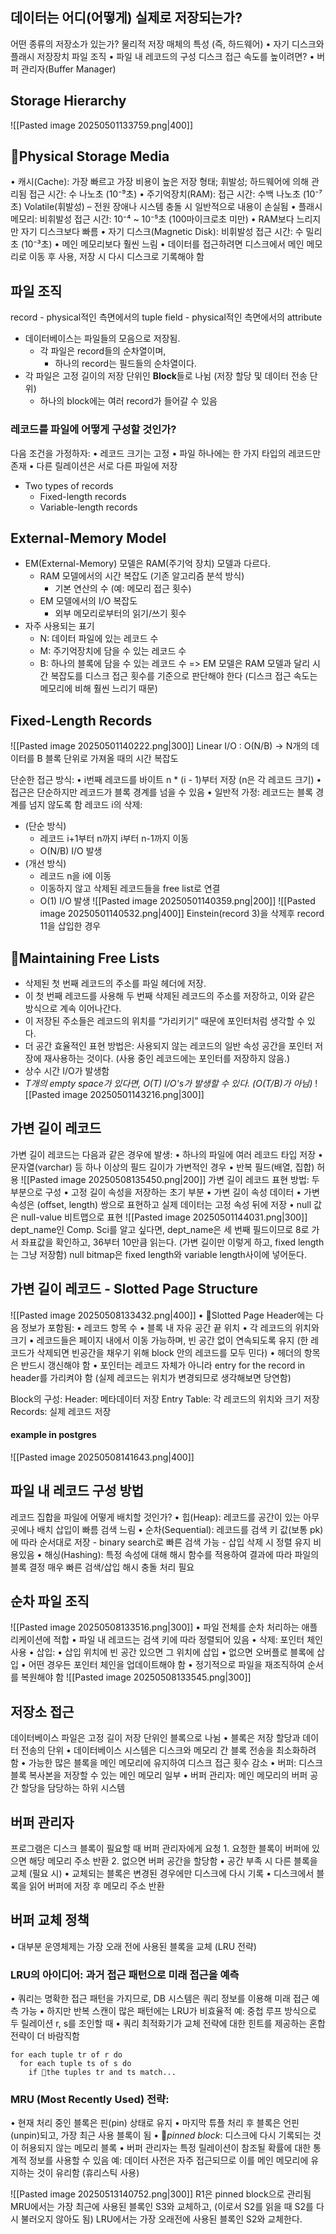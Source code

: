 ## 데이터는 어디(어떻게) 실제로 저장되는가?
어떤 종류의 저장소가 있는가?
물리적 저장 매체의 특성 (즉, 하드웨어)
	•	자기 디스크와 플래시 저장장치
파일 조직
	•	파일 내 레코드의 구성
디스크 접근 속도를 높이려면?
	•	버퍼 관리자(Buffer Manager)
## Storage Hierarchy
![[Pasted image 20250501133759.png|400]]

## Physical Storage Media
•	캐시(Cache): 가장 빠르고 가장 비용이 높은 저장 형태; 휘발성; 하드웨어에 의해 관리됨
	접근 시간: 수 나노초 (10⁻⁹초)
•	주기억장치(RAM):
	접근 시간: 수백 나노초 (10⁻⁷초)
	Volatile(휘발성) – 전원 장애나 시스템 충돌 시 일반적으로 내용이 손실됨
•	플래시 메모리: 비휘발성
	접근 시간: 10⁻⁴ ~ 10⁻⁵초 (100마이크로초 미만)
		•	RAM보다 느리지만 자기 디스크보다 빠름
•	자기 디스크(Magnetic Disk): 비휘발성
	접근 시간: 수 밀리초 (10⁻³초)
		•	메인 메모리보다 훨씬 느림
		•	데이터를 접근하려면 디스크에서 메인 메모리로 이동 후 사용, 저장 시 다시 디스크로 기록해야 함
## 파일 조직
record - physical적인 측면에서의 tuple
field - physical적인 측면에서의 attribute
- 데이터베이스는 파일들의 모음으로 저장됨.
	- 각 파일은 record들의 순차열이며,
		- 하나의 record는 필드들의 순차열이다.
- 각 파일은 고정 길이의 저장 단위인 **Block**들로 나뉨 (저장 할당 및 데이터 전송 단위)
	- 하나의 block에는 여러 record가 들어갈 수 있음
### 레코드를 파일에 어떻게 구성할 것인가?
다음 조건을 가정하자:
	•	레코드 크기는 고정
	•	파일 하나에는 한 가지 타입의 레코드만 존재
	•	다른 릴레이션은 서로 다른 파일에 저장
- Two types of records
	- Fixed-length records
	- Variable-length records
## External-Memory Model
- EM(External-Memory) 모델은 RAM(주기억 장치) 모델과 다르다.
	- RAM 모델에서의 시간 복잡도 (기존 알고리즘 분석 방식)
		- 기본 연산의 수 (예: 메모리 접근 횟수)
	- EM 모델에서의 I/O 복잡도
		- 외부 메모리로부터의 읽기/쓰기 횟수
- 자주 사용되는 표기
	- N: 데이터 파일에 있는 레코드 수
	- M: 주기억장치에 담을 수 있는 레코드 수
	- B: 하나의 블록에 담을 수 있는 레코드 수
=> EM 모델은 RAM 모델과 달리 시간 복잡도를 디스크 접근 횟수를 기준으로 판단해야 한다 (디스크 접근 속도는 메모리에 비해 훨씬 느리기 때문)
## Fixed-Length Records
![[Pasted image 20250501140222.png|300]]
Linear I/O : O(N/B) -> N개의 데이터를 B 블록 단위로 가져올 때의 시간 복잡도

단순한 접근 방식:
	•	i번째 레코드를 바이트 n * (i - 1)부터 저장 (n은 각 레코드 크기)
	•	접근은 단순하지만 레코드가 블록 경계를 넘을 수 있음
	•	일반적 가정: 레코드는 블록 경계를 넘지 않도록 함
레코드 i의 삭제:
- (단순 방식)
	- 레코드 i+1부터 n까지 i부터 n-1까지 이동
	- O(N/B) I/O 발생
- (개선 방식)
	- 레코드 n을 i에 이동
	- 이동하지 않고 삭제된 레코드들을 free list로 연결
	- O(1) I/O 발생
![[Pasted image 20250501140359.png|200]]
![[Pasted image 20250501140532.png|400]]
Einstein(record 3)을 삭제후 record 11을 삽입한 경우
## Maintaining Free Lists
- 삭제된 첫 번째 레코드의 주소를 파일 헤더에 저장.
- 이 첫 번째 레코드를 사용해 두 번째 삭제된 레코드의 주소를 저장하고, 이와 같은 방식으로 계속 이어나간다.
- 이 저장된 주소들은 레코드의 위치를 “가리키기” 때문에 포인터처럼 생각할 수 있다.
- 더 공간 효율적인 표현 방법은: 사용되지 않는 레코드의 일반 속성 공간을 포인터 저장에 재사용하는 것이다. (사용 중인 레코드에는 포인터를 저장하지 않음.)
- 상수 시간 I/O가 발생함
- *T개의 empty space가 있다면, O(T) I/O's가 발생할 수 있다. (O(T/B)가 아님)*
![[Pasted image 20250501143216.png|300]]
## 가변 길이 레코드
가변 길이 레코드는 다음과 같은 경우에 발생:
	•	하나의 파일에 여러 레코드 타입 저장
	•	문자열(varchar) 등 하나 이상의 필드 길이가 가변적인 경우
	•	반복 필드(배열, 집합) 허용
![[Pasted image 20250508135450.png|200]]
가변 길이 레코드 표현 방법:
	두 부분으로 구성
		•	고정 길이 속성을 저장하는 초기 부분
		•	가변 길이 속성 데이터
	•	가변 속성은 (offset, length) 쌍으로 표현하고 실제 데이터는 고정 속성 뒤에 저장
	•	null 값은 null-value 비트맵으로 표현
![[Pasted image 20250501144031.png|300]]
dept_name인 Comp. Sci를 알고 싶다면, dept_name은 세 번째 필드이므로 8로 가서 좌표값을 확인하고, 36부터 10만큼 읽는다. (가변 길이만 이렇게 하고, fixed length는 그냥 저장함)
null bitmap은 fixed length와 variable length사이에 넣어둔다.
## 가변 길이 레코드 - Slotted Page Structure
![[Pasted image 20250508133432.png|400]]
•	Slotted Page Header에는 다음 정보가 포함됨:
	•	레코드 항목 수
	•	블록 내 자유 공간 끝 위치
	•	각 레코드의 위치와 크기
•	레코드들은 페이지 내에서 이동 가능하며, 빈 공간 없이 연속되도록 유지 (한 레코드가 삭제되면 빈공간을 채우기 위해 block 안의 레코드를 모두 민다)
•	헤더의 항목은 반드시 갱신해야 함
•	포인터는 레코드 자체가 아니라 entry for the record in header를 가리켜야 함 (실제 레코드는 위치가 변경되므로 생각해보면 당연함)

Block의 구성: 
Header: 메타데이터 저장
Entry Table: 각 레코드의 위치와 크기 저장
Records: 실제 레코드 저장
#### example in postgres
![[Pasted image 20250508141643.png|400]]
## 파일 내 레코드 구성 방법
레코드 집합을 파일에 어떻게 배치할 것인가?
•	힙(Heap): 레코드를 공간이 있는 아무 곳에나 배치
	삽입이 빠름
	검색 느림
•	순차(Sequential): 레코드를 검색 키 값(보통 pk)에 따라 순서대로 저장
	- binary search로 빠른 검색 가능
	- 삽입 삭제 시 정렬 유지 비용있음
•	해싱(Hashing): 특정 속성에 대해 해시 함수를 적용하여 결과에 따라 파일의 블록 결정
	매우 빠른 검색/삽입
	해시 충돌 처리 필요
## 순차 파일 조직
![[Pasted image 20250508133516.png|300]]
•	파일 전체를 순차 처리하는 애플리케이션에 적합
•	파일 내 레코드는 검색 키에 따라 정렬되어 있음
•	삭제: 포인터 체인 사용
•	삽입:
	•	삽입 위치에 빈 공간 있으면 그 위치에 삽입
	•	없으면 오버플로 블록에 삽입
	•	어떤 경우든 포인터 체인을 업데이트해야 함
•	정기적으로 파일을 재조직하여 순서를 복원해야 함
![[Pasted image 20250508133545.png|300]]
## 저장소 접근
데이터베이스 파일은 고정 길이 저장 단위인 블록으로 나뉨
•	블록은 저장 할당과 데이터 전송의 단위
•	데이터베이스 시스템은 디스크와 메모리 간 블록 전송을 최소화하려 함
•	가능한 많은 블록을 메인 메모리에 유지하여 디스크 접근 횟수 감소
•	버퍼: 디스크 블록 복사본을 저장할 수 있는 메인 메모리 일부
•	버퍼 관리자: 메인 메모리의 버퍼 공간 할당을 담당하는 하위 시스템
## 버퍼 관리자
프로그램은 디스크 블록이 필요할 때 버퍼 관리자에게 요청
	1.	요청한 블록이 버퍼에 있으면 해당 메모리 주소 반환
	2.	없으면 버퍼 공간을 할당함
	•	공간 부족 시 다른 블록을 교체 (필요 시)
	•	교체되는 블록은 변경된 경우에만 디스크에 다시 기록
	•	디스크에서 블록을 읽어 버퍼에 저장 후 메모리 주소 반환
## 버퍼 교체 정책
•	대부분 운영체제는 가장 오래 전에 사용된 블록을 교체 (LRU 전략)
### LRU의 아이디어: 과거 접근 패턴으로 미래 접근을 예측
•	쿼리는 명확한 접근 패턴을 가지므로, DB 시스템은 쿼리 정보를 이용해 미래 접근 예측 가능
	•	하지만 반복 스캔이 많은 패턴에는 LRU가 비효율적
		예: 중첩 루프 방식으로 두 릴레이션 r, s를 조인할 때
	•	쿼리 최적화기가 교체 전략에 대한 힌트를 제공하는 혼합 전략이 더 바람직함
```
for each tuple tr of r do
  for each tuple ts of s do
    if the tuples tr and ts match...
```

### MRU (Most Recently Used) 전략:
•	현재 처리 중인 블록은 핀(pin) 상태로 유지
•	마지막 튜플 처리 후 블록은 언핀(unpin)되고, 가장 최근 사용 블록이 됨
	•	*pinned block*: 디스크에 다시 기록되는 것이 허용되지 않는 메모리 블록
•	버퍼 관리자는 특정 릴레이션이 참조될 확률에 대한 통계적 정보를 사용할 수 있음
	예: 데이터 사전은 자주 접근되므로 이를 메인 메모리에 유지하는 것이 유리함 (휴리스틱 사용)

![[Pasted image 20250513140752.png|300]]
R1은 pinned block으로 관리됨
MRU에서는 가장 최근에 사용된 블록인 S3와 교체하고, (이로서 S2를 읽을 때 S2를 다시 불러오지 않아도 됨)
LRU에서는 가장 오래전에 사용된 블록인 S2와 교체한다.
